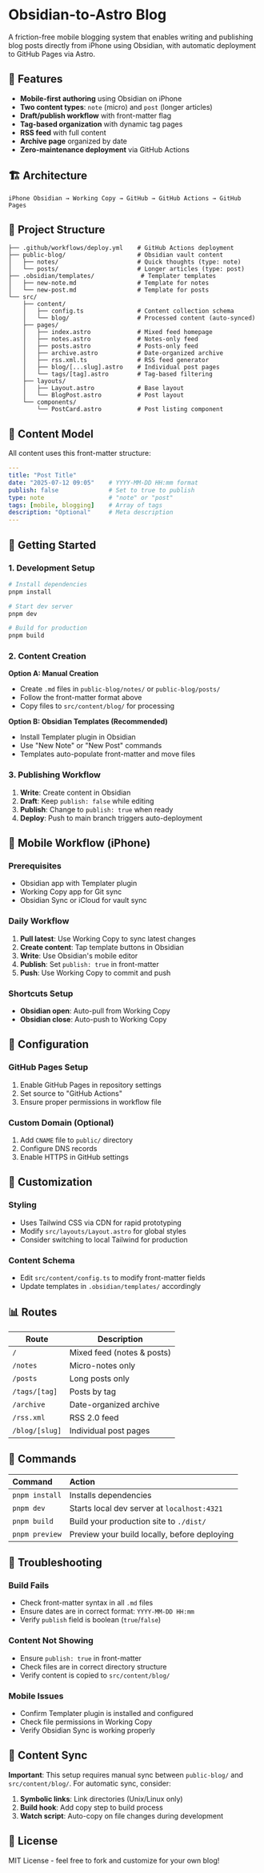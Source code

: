 # Obsidian-to-Astro Blog

A friction-free mobile blogging system that enables writing and publishing blog posts directly from iPhone using Obsidian, with automatic deployment to GitHub Pages via Astro.

## 🎯 Features

- **Mobile-first authoring** using Obsidian on iPhone
- **Two content types**: `note` (micro) and `post` (longer articles)
- **Draft/publish workflow** with front-matter flag
- **Tag-based organization** with dynamic tag pages
- **RSS feed** with full content
- **Archive page** organized by date
- **Zero-maintenance deployment** via GitHub Actions

## 🏗️ Architecture

```
iPhone Obsidian → Working Copy → GitHub → GitHub Actions → GitHub Pages
```

## 📁 Project Structure

```
├── .github/workflows/deploy.yml    # GitHub Actions deployment
├── public-blog/                    # Obsidian vault content
│   ├── notes/                      # Quick thoughts (type: note)
│   └── posts/                      # Longer articles (type: post)
├── .obsidian/templates/             # Templater templates
│   ├── new-note.md                 # Template for notes
│   └── new-post.md                 # Template for posts
└── src/
    ├── content/
    │   ├── config.ts               # Content collection schema
    │   └── blog/                   # Processed content (auto-synced)
    ├── pages/
    │   ├── index.astro             # Mixed feed homepage
    │   ├── notes.astro             # Notes-only feed
    │   ├── posts.astro             # Posts-only feed
    │   ├── archive.astro           # Date-organized archive
    │   ├── rss.xml.ts              # RSS feed generator
    │   ├── blog/[...slug].astro    # Individual post pages
    │   └── tags/[tag].astro        # Tag-based filtering
    ├── layouts/
    │   ├── Layout.astro            # Base layout
    │   └── BlogPost.astro          # Post layout
    └── components/
        └── PostCard.astro          # Post listing component
```

## 📝 Content Model

All content uses this front-matter structure:

```yaml
---
title: "Post Title"
date: "2025-07-12 09:05"    # YYYY-MM-DD HH:mm format
publish: false              # Set to true to publish
type: note                  # "note" or "post"
tags: [mobile, blogging]    # Array of tags
description: "Optional"     # Meta description
---
```

## 🚀 Getting Started

### 1. Development Setup

```bash
# Install dependencies
pnpm install

# Start dev server
pnpm dev

# Build for production
pnpm build
```

### 2. Content Creation

**Option A: Manual Creation**
- Create `.md` files in `public-blog/notes/` or `public-blog/posts/`
- Follow the front-matter format above
- Copy files to `src/content/blog/` for processing

**Option B: Obsidian Templates (Recommended)**
- Install Templater plugin in Obsidian
- Use "New Note" or "New Post" commands
- Templates auto-populate front-matter and move files

### 3. Publishing Workflow

1. **Write**: Create content in Obsidian
2. **Draft**: Keep `publish: false` while editing
3. **Publish**: Change to `publish: true` when ready
4. **Deploy**: Push to main branch triggers auto-deployment

## 📱 Mobile Workflow (iPhone)

### Prerequisites
- Obsidian app with Templater plugin
- Working Copy app for Git sync
- Obsidian Sync or iCloud for vault sync

### Daily Workflow
1. **Pull latest**: Use Working Copy to sync latest changes
2. **Create content**: Tap template buttons in Obsidian
3. **Write**: Use Obsidian's mobile editor
4. **Publish**: Set `publish: true` in front-matter
5. **Push**: Use Working Copy to commit and push

### Shortcuts Setup
- **Obsidian open**: Auto-pull from Working Copy
- **Obsidian close**: Auto-push to Working Copy

## 🔧 Configuration

### GitHub Pages Setup
1. Enable GitHub Pages in repository settings
2. Set source to "GitHub Actions"
3. Ensure proper permissions in workflow file

### Custom Domain (Optional)
1. Add `CNAME` file to `public/` directory
2. Configure DNS records
3. Enable HTTPS in GitHub settings

## 🎨 Customization

### Styling
- Uses Tailwind CSS via CDN for rapid prototyping
- Modify `src/layouts/Layout.astro` for global styles
- Consider switching to local Tailwind for production

### Content Schema
- Edit `src/content/config.ts` to modify front-matter fields
- Update templates in `.obsidian/templates/` accordingly

## 📊 Routes

| Route | Description |
|-------|-------------|
| `/` | Mixed feed (notes & posts) |
| `/notes` | Micro-notes only |
| `/posts` | Long posts only |
| `/tags/[tag]` | Posts by tag |
| `/archive` | Date-organized archive |
| `/rss.xml` | RSS 2.0 feed |
| `/blog/[slug]` | Individual post pages |

## 🧞 Commands

| Command | Action |
| :------------------------ | :----------------------------------------------- |
| `pnpm install` | Installs dependencies |
| `pnpm dev` | Starts local dev server at `localhost:4321` |
| `pnpm build` | Build your production site to `./dist/` |
| `pnpm preview` | Preview your build locally, before deploying |

## 🚨 Troubleshooting

### Build Fails
- Check front-matter syntax in all `.md` files
- Ensure dates are in correct format: `YYYY-MM-DD HH:mm`
- Verify `publish` field is boolean (`true`/`false`)

### Content Not Showing
- Ensure `publish: true` in front-matter
- Check files are in correct directory structure
- Verify content is copied to `src/content/blog/`

### Mobile Issues
- Confirm Templater plugin is installed and configured
- Check file permissions in Working Copy
- Verify Obsidian Sync is working properly

## 🔄 Content Sync

**Important**: This setup requires manual sync between `public-blog/` and `src/content/blog/`. For automatic sync, consider:

1. **Symbolic links**: Link directories (Unix/Linux only)
2. **Build hook**: Add copy step to build process
3. **Watch script**: Auto-copy on file changes during development

## 📄 License

MIT License - feel free to fork and customize for your own blog!
